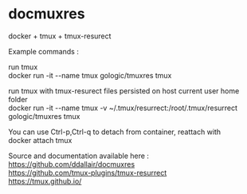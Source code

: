# docmuxres
docker + tmux + tmux-resurect<br>

Example commands :<br>

run tmux<br>
docker run -it --name tmux gologic/tmuxres tmux<br>

run tmux with tmux-resurect files persisted on host current user home folder<br>
docker run -it --name tmux -v ~/.tmux/resurrect:/root/.tmux/resurrect gologic/tmuxres tmux<br>

You can use Ctrl-p,Ctrl-q to detach from container, reattach with<br>
docker attach tmux<br>

Source and documentation available here :<br>
https://github.com/ddallair/docmuxres<br>
https://github.com/tmux-plugins/tmux-resurrect<br>
https://tmux.github.io/<br>
